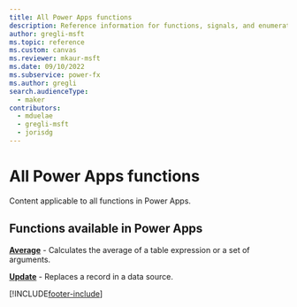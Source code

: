 ```yaml
---
title: All Power Apps functions
description: Reference information for functions, signals, and enumerations in Power Apps.
author: gregli-msft
ms.topic: reference
ms.custom: canvas
ms.reviewer: mkaur-msft
ms.date: 09/10/2022
ms.subservice: power-fx
ms.author: gregli
search.audienceType:
  - maker
contributors:
  - mduelae
  - gregli-msft
  - jorisdg
---
```


# All Power Apps functions

Content applicable to all functions in Power Apps.

## Functions available in Power Apps

**[Average](reference/function-aggregates.md?tabs=power-apps)** - Calculates the average of a table expression or a set of arguments.

**[Update](reference/function-update-updateif.md?tabs=power-apps)** - Replaces a record in a data source.


[!INCLUDE[footer-include](../includes/footer-banner.md)]
